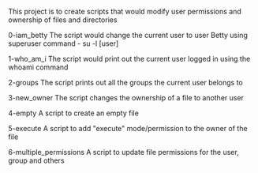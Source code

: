 This project is to create scripts that would modify user permissions and ownership of files and directories

0-iam_betty
The script would change the current user to user Betty using superuser command - su -l [user]

1-who_am_i
The script would print out the current user logged in using the whoami command

2-groups
The script prints out all the groups the current user belongs to

3-new_owner
The script changes the ownership of a file to another user

4-empty
A script to create an empty file

5-execute
A script to add "execute" mode/permission to the owner of the file

6-multiple_permissions
A script to update file  permissions for the user, group and others
